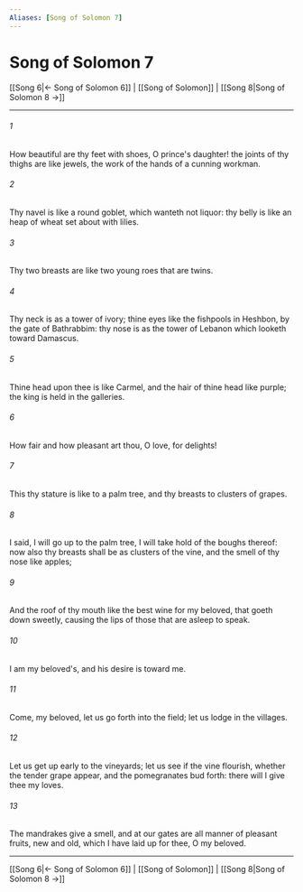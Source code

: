 ```yaml
---
Aliases: [Song of Solomon 7]
---
```

# Song of Solomon 7

[[Song 6|← Song of Solomon 6]] | [[Song of Solomon]] | [[Song 8|Song of Solomon 8 →]]
***



###### 1 
How beautiful are thy feet with shoes, O prince's daughter! the joints of thy thighs are like jewels, the work of the hands of a cunning workman. 

###### 2 
Thy navel is like a round goblet, which wanteth not liquor: thy belly is like an heap of wheat set about with lilies. 

###### 3 
Thy two breasts are like two young roes that are twins. 

###### 4 
Thy neck is as a tower of ivory; thine eyes like the fishpools in Heshbon, by the gate of Bathrabbim: thy nose is as the tower of Lebanon which looketh toward Damascus. 

###### 5 
Thine head upon thee is like Carmel, and the hair of thine head like purple; the king is held in the galleries. 

###### 6 
How fair and how pleasant art thou, O love, for delights! 

###### 7 
This thy stature is like to a palm tree, and thy breasts to clusters of grapes. 

###### 8 
I said, I will go up to the palm tree, I will take hold of the boughs thereof: now also thy breasts shall be as clusters of the vine, and the smell of thy nose like apples; 

###### 9 
And the roof of thy mouth like the best wine for my beloved, that goeth down sweetly, causing the lips of those that are asleep to speak. 

###### 10 
I am my beloved's, and his desire is toward me. 

###### 11 
Come, my beloved, let us go forth into the field; let us lodge in the villages. 

###### 12 
Let us get up early to the vineyards; let us see if the vine flourish, whether the tender grape appear, and the pomegranates bud forth: there will I give thee my loves. 

###### 13 
The mandrakes give a smell, and at our gates are all manner of pleasant fruits, new and old, which I have laid up for thee, O my beloved.

***
[[Song 6|← Song of Solomon 6]] | [[Song of Solomon]] | [[Song 8|Song of Solomon 8 →]]
